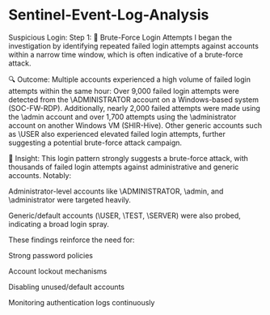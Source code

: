 # Sentinel-Event-Log-Analysis

Suspicious Login:
Step 1: 🚫 Brute-Force Login Attempts
I began the investigation by identifying repeated failed login attempts against accounts within a narrow time window, which is often indicative of a brute-force attack.

🔍 Outcome:
Multiple accounts experienced a high volume of failed login attempts within the same hour:
Over 9,000 failed login attempts were detected from the \ADMINISTRATOR account on a Windows-based system (SOC-FW-RDP). Additionally, nearly 2,000 failed attempts were made using the \admin account and over 1,700 attempts using the \administrator account on another Windows VM (SHIR-Hive). Other generic accounts such as \USER also experienced elevated failed login attempts, further suggesting a potential brute-force attack campaign.

🧠 Insight:
This login pattern strongly suggests a brute-force attack, with thousands of failed login attempts against administrative and generic accounts. Notably:

Administrator-level accounts like \ADMINISTRATOR, \admin, and \administrator were targeted heavily.

Generic/default accounts (\USER, \TEST, \SERVER) were also probed, indicating a broad login spray.

These findings reinforce the need for:

Strong password policies

Account lockout mechanisms

Disabling unused/default accounts

Monitoring authentication logs continuously
